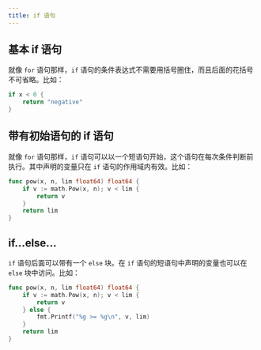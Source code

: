 ```yaml
---
title: if 语句
---
```


## 基本 if 语句

就像 `for` 语句那样，`if` 语句的条件表达式不需要用括号圈住，而且后面的花括号不可省略。比如：

```go
if x < 0 {
    return "negative"
}
```

## 带有初始语句的 if 语句

就像 `for` 语句那样，`if` 语句可以以一个短语句开始，这个语句在每次条件判断前执行。其中声明的变量只在 `if` 语句的作用域内有效。比如：

```go
func pow(x, n, lim float64) float64 {
	if v := math.Pow(x, n); v < lim {
		return v
	}
	return lim
}
```

## if...else...

`if` 语句后面可以带有一个 `else` 块。在 `if` 语句的短语句中声明的变量也可以在 `else` 块中访问。比如：

```go
func pow(x, n, lim float64) float64 {
	if v := math.Pow(x, n); v < lim {
		return v
	} else {
		fmt.Printf("%g >= %g\n", v, lim)
	}
	return lim
}
```